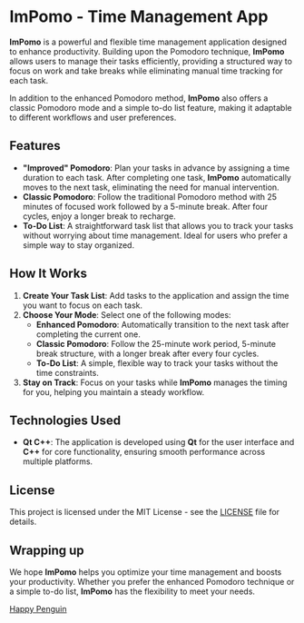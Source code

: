 # ImPomo - Time Management App

**ImPomo** is a powerful and flexible time management application designed to enhance productivity. Building upon the Pomodoro technique, **ImPomo** allows users to manage their tasks efficiently, providing a structured way to focus on work and take breaks while eliminating manual time tracking for each task.

In addition to the enhanced Pomodoro method, **ImPomo** also offers a classic Pomodoro mode and a simple to-do list feature, making it adaptable to different workflows and user preferences.

## Features

- **"Improved" Pomodoro**: Plan your tasks in advance by assigning a time duration to each task. After completing one task, **ImPomo** automatically moves to the next task, eliminating the need for manual intervention.
- **Classic Pomodoro**: Follow the traditional Pomodoro method with 25 minutes of focused work followed by a 5-minute break. After four cycles, enjoy a longer break to recharge.
- **To-Do List**: A straightforward task list that allows you to track your tasks without worrying about time management. Ideal for users who prefer a simple way to stay organized.

## How It Works

1. **Create Your Task List**: Add tasks to the application and assign the time you want to focus on each task.
2. **Choose Your Mode**: Select one of the following modes:
   - **Enhanced Pomodoro**: Automatically transition to the next task after completing the current one.
   - **Classic Pomodoro**: Follow the 25-minute work period, 5-minute break structure, with a longer break after every four cycles.
   - **To-Do List**: A simple, flexible way to track your tasks without the time constraints.
3. **Stay on Track**: Focus on your tasks while **ImPomo** manages the timing for you, helping you maintain a steady workflow.

## Technologies Used

- **Qt C++**: The application is developed using **Qt** for the user interface and **C++** for core functionality, ensuring smooth performance across multiple platforms.

## License

This project is licensed under the MIT License - see the [LICENSE](LICENSE) file for details.

## Wrapping up

We hope **ImPomo** helps you optimize your time management and boosts your productivity. Whether you prefer the enhanced Pomodoro technique or a simple to-do list, **ImPomo** has the flexibility to meet your needs.

[Happy Penguin](https://media2.giphy.com/media/v1.Y2lkPTc5MGI3NjExeHo1djJzeTI0cjRlcG9hdHl2bm8zOGNyaW80ZnE3enJ4bTMweG1qbSZlcD12MV9pbnRlcm5hbF9naWZfYnlfaWQmY3Q9Zw/SrWuKikT3frcM1u4Qg/giphy.gi)
